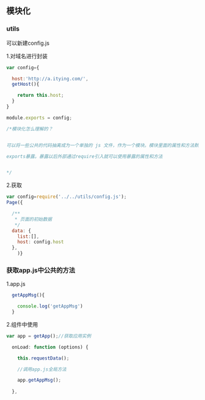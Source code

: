 ## 模块化

### utils

可以新建config.js

1.对域名进行封装

```js
var config={

  host:'http://a.itying.com/',
  getHost(){

    return this.host;
  }
}

module.exports = config;

/*模块化怎么理解的？


可以将一些公共的代码抽离成为一个单独的 js 文件，作为一个模块。模块里面的属性和方法默认是私有的。如果我们想在外部使用模块里面的属性和方法，在模块里面必须通过module.exports

exports暴露。暴露以后外部通过require引入就可以使用暴露的属性和方法


*/

```

2.获取

```js
var config=require('../../utils/config.js');
Page({

  /**
   * 页面的初始数据
   */
  data: {
    list:[],
    host: config.host
  },
    )}
```

### 获取app.js中公共的方法

1.app.js

```js
  getAppMsg(){

    console.log('getAppMsg')
  }
```

2.组件中使用

```js
var app = getApp();//获取应用实例  

  onLoad: function (options) {

    this.requestData();

    //调用app.js全局方法

    app.getAppMsg();
  
  },
```

